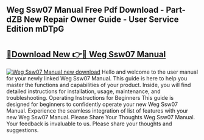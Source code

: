 ## Weg Ssw07 Manual Free Pdf Download - Part-dZB New Repair Owner Guide - User Service Edition mDTpG

# <h2><a href="http://bc22990.oget.top/?id=Weg+Ssw07+Manual">🔗Download New 👉🔴 Weg Ssw07 Manual</a></h2>

[![Weg Ssw07 Manual new download](https://i.imgur.com/5g1atiW.png)](http://bc22990.oget.top/?id=Weg+Ssw07+Manual)
Hello and welcome to the user manual for your newly linked Weg Ssw07 Manual. This guide is here to help you master the functions and capabilities of your product. Inside, you will find detailed instructions for installation, usage, maintenance, and troubleshooting. Operating Instructions for Beginners This guide is designed for beginners to confidently operate your new Weg Ssw07 Manual. Experience the seamless integration of list of features with your new Weg Ssw07 Manual. Please Share Your Thoughts Weg Ssw07 Manual. Your feedback is invaluable to us. Please share your thoughts and suggestions.
